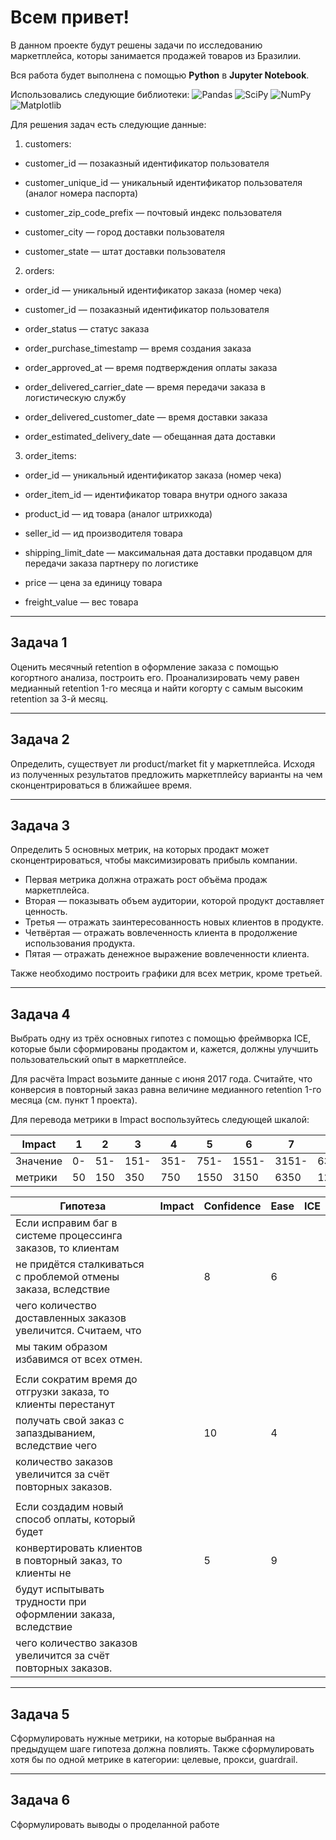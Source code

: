 # **Всем привет!**

В данном проекте будут решены задачи по исследованию маркетплейса, которы занимается продажей товаров из Бразилии.

Вся работа будет выполнена с помощью **Python** в **Jupyter Notebook**. 

Использовались следующие библиотеки: ![Pandas](https://img.shields.io/badge/pandas-%23150458.svg?style=for-the-badge&logo=pandas&logoColor=white) ![SciPy](https://img.shields.io/badge/SciPy-%230C55A5.svg?style=for-the-badge&logo=scipy&logoColor=%white) ![NumPy](https://img.shields.io/badge/numpy-%23013243.svg?style=for-the-badge&logo=numpy&logoColor=white) ![Matplotlib](https://img.shields.io/badge/Matplotlib-%23ffffff.svg?style=for-the-badge&logo=Matplotlib&logoColor=black)

Для решения задач есть следующие данные:
1. customers:
- customer_id — позаказный идентификатор пользователя

- customer_unique_id — уникальный идентификатор пользователя (аналог номера паспорта)

- customer_zip_code_prefix — почтовый индекс пользователя

- customer_city — город доставки пользователя

- customer_state — штат доставки пользователя

2. orders:
- order_id — уникальный идентификатор заказа (номер чека)

- customer_id — позаказный идентификатор пользователя

- order_status — статус заказа

- order_purchase_timestamp — время создания заказа

- order_approved_at — время подтверждения оплаты заказа

- order_delivered_carrier_date — время передачи заказа в логистическую службу

- order_delivered_customer_date — время доставки заказа

- order_estimated_delivery_date — обещанная дата доставки

3. order_items:
- order_id — уникальный идентификатор заказа (номер чека)

- order_item_id — идентификатор товара внутри одного заказа

- product_id — ид товара (аналог штрихкода)

- seller_id — ид производителя товара

- shipping_limit_date — максимальная дата доставки продавцом для передачи заказа партнеру по логистике

- price — цена за единицу товара

- freight_value — вес товара 

<hr>

## **Задача 1**

Оценить месячный retention в оформление заказа с помощью когортного анализа, построить его. Проанализировать чему равен медианный retention 1-го месяца и найти когорту с самым высоким retention за 3-й месяц.

<hr>

## **Задача 2**

Определить, существует ли product/market fit у маркетплейса. Исходя из полученных результатов предложить маркетплейсу варианты на чем сконцентрироваться в ближайшее время.

<hr>

## **Задача 3**

Определить 5 основных метрик, на которых продакт может сконцентрироваться, чтобы максимизировать прибыль компании. 

- Первая метрика должна отражать рост объёма продаж маркетплейса.
- Вторая — показывать объем аудитории, которой продукт доставляет ценность.
- Третья — отражать заинтересованность новых клиентов в продукте.
- Четвёртая — отражать вовлеченность клиента в продолжение использования продукта.
- Пятая — отражать денежное выражение вовлеченности клиента.

Также необходимо построить графики для всех метрик, кроме третьей.

<hr>

## **Задача 4**

Выбрать одну из трёх основных гипотез с помощью фреймворка ICE, которые были сформированы продактом и, кажется, должны улучшить пользовательский опыт в маркетплейсе.

Для расчёта Impact возьмите данные с июня 2017 года. Считайте, что конверсия в повторный заказ равна величине медианного retention 1-го месяца (см. пункт 1 проекта).

Для перевода метрики в Impact воспользуйтесь следующей шкалой:

|Impact  | 1 | 2  | 3  | 4  |  5  |  6  |  7  |  8  |  9   |  10  |
|--------|---|----|----|----|-----|-----|-----|-----|------|------|
|Значение|0- |51- |151-|351-|751- |1551-|3151-|6351-|12751-|25551-|
|метрики |50 |150 |350 |750 |1550 |3150 |6350 |12750|25550 |51150 |

|Гипотеза                                                      | Impact | Confidence | Ease | ICE |
|--------------------------------------------------------------|--------|------------|------|-----|
|Если исправим баг в системе процессинга заказов, то клиентам  |        |            |      |     | 
|не придётся сталкиваться с проблемой отмены заказа, вследствие|        |      8     |   6  |     |
|чего количество доставленных заказов увеличится. Считаем, что |        |            |      |     |
|мы таким образом избавимся от всех отмен.                     |        |            |      |     |
|                                                              |        |            |      |     |
|Если сократим время до отгрузки заказа, то клиенты перестанут |        |            |      |     | 
|получать свой заказ с запаздыванием, вследствие чего          |        |     10     |   4  |     | 
|количество заказов увеличится за счёт повторных заказов.      |        |            |      |     | 
|                                                              |        |            |      |     |
|Если создадим новый способ оплаты, который будет              |        |            |      |     |
|конвертировать клиентов в повторный заказ, то клиенты не      |        |      5     |   9  |     |
|будут испытывать трудности при оформлении заказа, вследствие  |        |            |      |     |
|чего количество заказов увеличится за счёт повторных заказов. |        |            |      |     |

<hr>

## **Задача 5**

Сформулировать нужные метрики, на которые выбранная на предыдущем шаге гипотеза должна повлиять. Также сформулировать хотя бы по одной метрике в категории: целевые, прокси, guardrail.

<hr>

## **Задача 6**

Сформулировать выводы о проделанной работе










